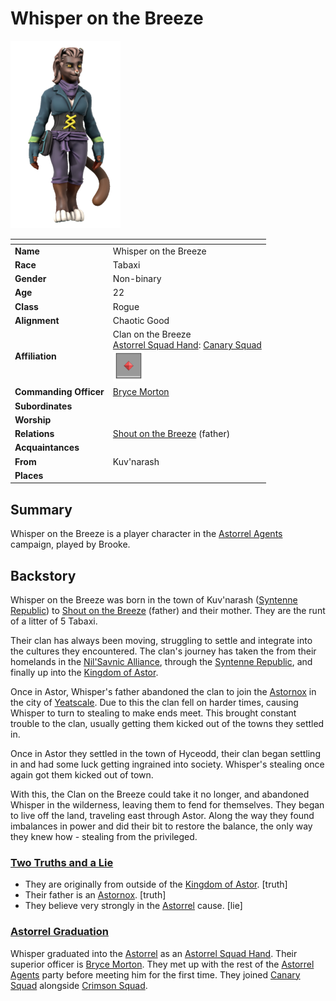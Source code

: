 # Whisper on the Breeze

<img src="../../images/people/whisper-on-the-breeze.png" height="300" />

| []() | |
| --- | --- |
| **Name** | Whisper on the Breeze |
| **Race** | Tabaxi |
| **Gender** | Non-binary |
| **Age** | 22 |
| **Class** | Rogue |
| **Alignment** | Chaotic Good |
| **Affiliation** | Clan on the Breeze<br />[Astorrel Squad Hand](../civilisations/kingdom-of-astor/organisations/astorrel/ranks/2-squad-hand.md): [Canary Squad](../civilisations/kingdom-of-astor/organisations/astorrel/squads/canary.md)<br /><img src="../../images/ranks/astorrel-2-squad-hand.png" height="50" /> |
| **Commanding Officer** | [Bryce Morton](bryce-morton.md) |
| **Subordinates** | |
| **Worship** | |
| **Relations** | [Shout on the Breeze](shout-on-the-breeze.md) (father) |
| **Acquaintances** | |
| **From** | Kuv'narash |
| **Places** | |

## Summary

Whisper on the Breeze is a player character in the [Astorrel Agents](../../campaigns/astorrel-agents/README.md) campaign, played by Brooke.

## Backstory

Whisper on the Breeze was born in the town of Kuv'narash ([Syntenne Republic](../civilisations/syntenne-republic/README.md)) to [Shout on the Breeze](shout-on-the-breeze.md) (father) and their mother. They are the runt of a litter of 5 Tabaxi.

Their clan has always been moving, struggling to settle and integrate into the cultures they encountered. The clan's journey has taken the from their homelands in the [Nil'Savnic Alliance](../civilisations/nilsavnic-alliance/README.md), through the [Syntenne Republic](../civilisations/syntenne-republic/README.md), and finally up into the [Kingdom of Astor](../civilisations/kingdom-of-astor/README.md).

Once in Astor, Whisper's father abandoned the clan to join the [Astornox](../civilisations/kingdom-of-astor/organisations/astornox.md) in the city of [Yeatscale](../places/cities/yeatscale.md). Due to this the clan fell on harder times, causing Whisper to turn to stealing to make ends meet. This brought constant trouble to the clan, usually getting them kicked out of the towns they settled in.

Once in Astor they settled in the town of Hyceodd, their clan began settling in and had some luck getting ingrained into society. Whisper's stealing once again got them kicked out of town.

With this, the Clan on the Breeze could take it no longer, and abandoned Whisper in the wilderness, leaving them to fend for themselves. They began to live off the land, traveling east through Astor. Along the way they found imbalances in power and did their bit to restore the balance, the only way they knew how - stealing from the privileged.

### [Two Truths and a Lie](../../campaigns/astorrel-agents/two-truths-and-a-lie.md)

- They are originally from outside of the [Kingdom of Astor](../civilisations/kingdom-of-astor/README.md). [truth]
- Their father is an [Astornox](../civilisations/kingdom-of-astor/organisations/astornox.md). [truth]
- They believe very strongly in the [Astorrel](../civilisations/kingdom-of-astor/organisations/astorrel/astorrel.md) cause. [lie]

### [Astorrel Graduation](../../campaigns/astorrel-agents/storylines/astorrel-graduation.md)

Whisper graduated into the [Astorrel](../civilisations/kingdom-of-astor/organisations/astorrel/astorrel.md) as an [Astorrel Squad Hand](../civilisations/kingdom-of-astor/organisations/astorrel/ranks/2-squad-hand.md). Their superior officer is [Bryce Morton](bryce-morton.md). They met up with the rest of the [Astorrel Agents](../../campaigns/astorrel-agents/README.md) party before meeting him for the first time. They joined [Canary Squad](../civilisations/kingdom-of-astor/organisations/astorrel/squads/canary.md) alongside [Crimson Squad](../civilisations/kingdom-of-astor/organisations/astorrel/squads/ruby.md).
